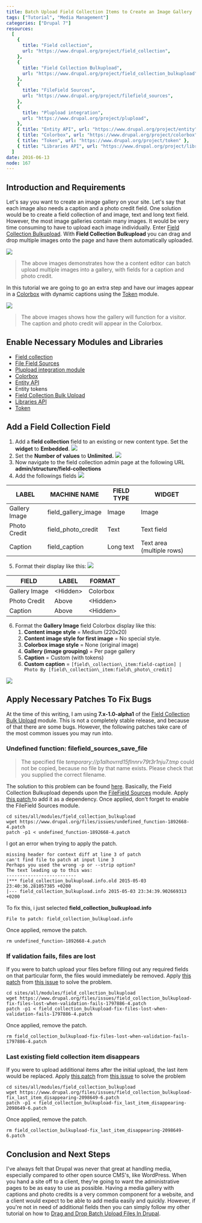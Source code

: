 ```yaml
---
title: Batch Upload Field Collection Items to Create an Image Gallery
tags: ["Tutorial", "Media Management"]
categories: ["Drupal 7"]
resources:
  [
    {
      title: "Field collection",
      url: "https://www.drupal.org/project/field_collection",
    },
    {
      title: "Field Collection Bulkupload",
      url: "https://www.drupal.org/project/field_collection_bulkupload",
    },
    {
      title: "FileField Sources",
      url: "https://www.drupal.org/project/filefield_sources",
    },
    {
      title: "Plupload integration",
      url: "https://www.drupal.org/project/plupload",
    },
    { title: "Entity API", url: "https://www.drupal.org/project/entity" },
    { title: "Colorbox", url: "https://www.drupal.org/project/colorbox" },
    { title: "Token", url: "https://www.drupal.org/project/token" },
    { title: "Libraries API", url: "https://www.drupal.org/project/libraries" },
  ]
date: 2016-06-13
node: 167
---
```


## Introduction and Requirements

Let's say you want to create an image gallery on your site. Let's say that each image also needs a caption and a photo credit field. One solution would be to create a field collection of and image, text and long text field. However, the most image galleries contain many images. It would be very time consuming to have to upload each image individually. Enter [Field Collection Bulkupload](https://www.drupal.org/project/field_collection_bulkupload). With **Field Collection Bulkupload** you can drag and drop multiple images onto the page and have them automatically uploaded.

![](/assets/images/posts/batch-upload-field-collection-items-create-image-gallery/field-collection-batch-upload.gif)

> The above images demonstrates how the a content editor can batch upload multiple images into a gallery, with fields for a caption and photo credit.

In this tutorial we are going to go an extra step and have our images appear in a [Colorbox](https://www.drupal.org/project/colorbox) with dynamic captions using the [Token](https://www.drupal.org/project/token) module.

![](/assets/images/posts/batch-upload-field-collection-items-create-image-gallery/field-collection-batch-upload-2.gif)

> The above images shows how the gallery will function for a visitor. The caption and photo credit will appear in the Colorbox.

## Enable Necessary Modules and Libraries

- [Field collection](https://www.drupal.org/project/field_collection)
- [File Field Sources](https://www.drupal.org/project/filefield_sources)
- [Plupload integration module](https://www.drupal.org/project/plupload)
- [Colorbox](https://www.drupal.org/project/colorbox)
- [Entity API](https://www.drupal.org/project/entity)
- Entity tokens
- [Field Collection Bulk Upload](https://www.drupal.org/project/field_collection_bulkupload)
- [Libraries API](https://www.drupal.org/project/libraries)
- [Token](https://www.drupal.org/project/token)

## Add a Field Collection Field

1. Add a **field collection** field to an existing or new content type. Set the **widget** to **Embedded**.
   ![](/assets/images/posts/batch-upload-field-collection-items-create-image-gallery/1-1-2.png)
2. Set the **Number of values** to **Unlimited.**
   ![](/assets/images/posts/batch-upload-field-collection-items-create-image-gallery/1-2-1.png)
3. Now navigate to the field collection admin page at the following URL **admin/structure/field-collections**
4. Add the followings fields
   ![](/assets/images/posts/batch-upload-field-collection-items-create-image-gallery/1-3-1.png)

| **LABEL**     | **MACHINE NAME**    | **FIELD TYPE** | **WIDGET**                |
| ------------- | ------------------- | -------------- | ------------------------- |
| Gallery Image | field_gallery_image | Image          | Image                     |
| Photo Credit  | field_photo_credit  | Text           | Text field                |
| Caption       | field_caption       | Long text      | Text area (multiple rows) |

5. Format their display like this:
   ![](/assets/images/posts/batch-upload-field-collection-items-create-image-gallery/1-4-0.png)

| **FIELD**     | **LABEL**  | **FORMAT** |
| ------------- | ---------- | ---------- |
| Gallery Image | \<Hidden\> | Colorbox   |
| Photo Credit  | Above      | \<Hidden\> |
| Caption       | Above      | \<Hidden\> |

6. Format the **Gallery Image** field Colorbox display like this:
   1. **Content image style** = Medium (220x20)
   1. **Content image style for first image** = No special style.
   1. **Colorbox image style** = None (original image)
   1. **Gallery (image grouping)** = Per page gallery
   1. **Caption** = Custom (with tokens)
   1. **​Custom caption** = `[field\_collection\_item:field-caption] | Photo By [field\_collection\_item:field\_photo\_credit]`

![](/assets/images/posts/batch-upload-field-collection-items-create-image-gallery/1-5-0.png)

## Apply Necessary Patches To Fix Bugs

At the time of this writing, I am using **7.x-1.0-alpha1** of the [Field Collection Bulk Upload](https://www.drupal.org/project/field_collection_bulkupload) module. This is not a completely stable release, and because of that there are some bugs. However, the following patches take care of the most common issues you may run into.

### Undefined function: filefield_sources_save_file

> The specified file _temporary://p1alhovrrd15flnnrv79t3r1nju7.tmp_ could not be copied, because no file by that name exists. Please check that you supplied the correct filename.

The solution to this problem can be found [here](https://www.drupal.org/node/1892668#comment-9887597). Basically, the Field Collection Bulkupload depends upon the [FileField Sources](https://www.drupal.org/project/filefield_sources) module. Apply [this patch ](https://www.drupal.org/files/issues/undefined_function-1892668-4.patch)to add it as a dependency. Once applied, don't forget to enable the FileField Sources module.

    cd sites/all/modules/field_collection_bulkupload
    ​wget https://www.drupal.org/files/issues/undefined_function-1892668-4.patch
    patch -p1 < undefined_function-1892668-4.patch

I got an error when trying to apply the patch.

    missing header for context diff at line 3 of patch
    can't find file to patch at input line 3
    Perhaps you used the wrong -p or --strip option?
    The text leading up to this was:
    --------------------------
    |*** field_collection_bulkupload.info.old 2015-05-03 23:40:36.281057385 +0200
    |--- field_collection_bulkupload.info 2015-05-03 23:34:39.902669313 +0200

To fix this, i just selected **field_collection_bulkupload.info**

    File to patch: field_collection_bulkupload.info

Once applied, remove the patch.

    rm undefined_function-1892668-4.patch

### If validation fails, files are lost

If you were to batch upload your files before filling out any required fields on that particular form, the files would immediately be removed. Apply [this patch](https://www.drupal.org/files/issues/field_collection_bulkupload-fix-files-lost-when-validation-fails-1797886-4.patch) from [this issue](https://www.drupal.org/node/1797886#comment-8577413) to solve the problem.

    cd sites/all/modules/field_collection_bulkupload
    ​wget https://www.drupal.org/files/issues/field_collection_bulkupload-fix-files-lost-when-validation-fails-1797886-4.patch
    patch -p1 < field_collection_bulkupload-fix-files-lost-when-validation-fails-1797886-4.patch

Once applied, remove the patch.

    rm field_collection_bulkupload-fix-files-lost-when-validation-fails-1797886-4.patch

### Last existing field collection item disappears

If you were to upload additional items after the initial upload, the last item would be replaced. Apply [this patch](https://www.drupal.org/files/issues/field_collection_bulkupload-fix_last_item_disappearing-2098649-6.patch) from [this issue](https://www.drupal.org/node/2098649#comment-8569763) to solve the problem

    cd sites/all/modules/field_collection_bulkupload
    wget https://www.drupal.org/files/issues/field_collection_bulkupload-fix_last_item_disappearing-2098649-6.patch
    patch -p1 < field_collection_bulkupload-fix_last_item_disappearing-2098649-6.patch

Once applied, remove the patch.

    rm field_collection_bulkupload-fix_last_item_disappearing-2098649-6.patch

## Conclusion and Next Steps

I've always felt that Drupal was never that great at handling media, especially compared to other open source CMS's, like WordPress. When you hand a site off to a client, they're going to want the administrative pages to be as easy to use as possible. Having a media gallery with captions and photo credits is a very common component for a website, and a client would expect to be able to add media easily and quickly. However, if you're not in need of additional fields then you can simply follow my other tutorial on how to [Drag and Drop Batch Upload Files In Drupal](/blog/drag-and-drop-batch-upload-files-drupal).
